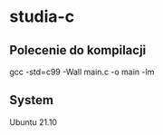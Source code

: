 # studia-c

## Polecenie do kompilacji

gcc -std=c99 -Wall main.c -o main -lm

## System

Ubuntu 21.10
